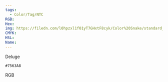 ```yaml
---
tags:
  - Color/Tag/NTC
RGB:
Hex:
img: https://filedn.com/l0hpzxl1f01yT7GHxtF8cyk/Color%20Snake/standard_csv_to_svg/%23/7563A8.svg
CMYK:
HSL:
Name:
---
```

Deluge
```palette
#7563A8
```
RGB
